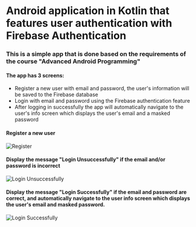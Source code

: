 # Android application in Kotlin that features user authentication with Firebase Authentication

### This is a simple app that is done based on the requirements of the course "Advanced Android Programming"
#### The app has 3 screens: 
- Register a new user with email and password, the user's information will be saved to the Firebase database
- Login with email and password using the Firebase authentication feature
- After logging in successfully the app will automatically navigate to the user's info screen which displays the user's email and a masked password
#### Register a new user
![Register](https://github.com/Nguyen-Thi-HuyenK/Firebase-Authentication/blob/master/assets/SignUp.jpg)
#### Display the message "Login Unsuccessfully" if the email and/or password is incorrect 
![Login Unsuccessfully](https://github.com/Nguyen-Thi-HuyenK/Firebase-Authentication/blob/master/assets/Login-fail.jpg)
#### Display the message "Login Successfully" if the email and password are correct, and automatically navigate to the user info screen which displays the user's email and masked password.
![Login Successfully](https://github.com/Nguyen-Thi-HuyenK/Firebase-Authentication/blob/master/assets/Screenshot_20240401-164202_Android_Login.jpg)
